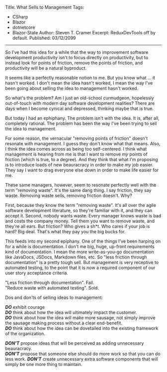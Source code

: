 Title: What Sells to Management
Tags: 
  - CSharp 
  - Blazor 
  - dotnetcore 
  - Blazor-State
Author: Steven T. Cramer
Excerpt: ReduxDevTools off by default. 
Published: 03/12/2099
---

So I've had this idea for a while that the way to improvement software development productivity isn't to focus directly on productivity, but to instead look for points of friction, remove the points of friction, and productivity will be a natural byproduct.

It seems like a perfectly reasonable notion to me. But you know what ... it hasn't worked. I don't mean the idea hasn't worked, I mean the way I've been going about selling the idea to management hasn't worked.

So what's the problem? Am I just an old-school curmudgeon, hopelessly out-of-touch with modern day software development realities? There are days when I become cynical and depressed, thinking maybe that is true.

But today I had an ephiphany. The problem isn't with the idea. It is, after all, completely rational. The problem has been the way I've been trying to sell the idea to management.

For some reason, the vernacular "removing points of friction" doesn't resonate with management. I guess they don't know what that means. Also, I think the idea comes across as being too self-centered. I think what management is hearing from me is that I want to remove *my* points of friction (which is true, to a degree). And they think that what I'm proposing is to introduce loads of new beauracracy in order to make *my* job easier. They say I want to drag everyone else down in order to make life easier for me.

These same managers, however, seem to resonate perfectly well with the term "removing waste". It's the same dang thing. I say friction, they say waste. Removing waste sells, removing friction doesn't. Why?

First, because they know the term "removing waste". It's all over the agile software development literature, so they're familiar with it, and they can accept it. Second, nobody wants waste. Every manager knows waste is bad and costs the company money. Tell them you want to remove waste, and they're all ears. But friction? Who gives a sh*t. Who cares if your job is hard? Big deal. That's what they pay you the big bucks for.

This feeds into my second epiphany. One of the things I've been harping on for a while is documentation. I don't me big, huge, up-front requirements kind of documentation. I mean the more write-as-you-go documentation like JavaDocs, JSDocs, Markdown files, etc. So "less friction through documentation" is a pretty tough sell. But management is very receptive to automated testing, to the point that it is now a required component of our user story acceptance criteria.

"Less friction through documentation". Fail.<br />
"Reduce waste with automated testing". Sold.

Dos and don'ts of selling ideas to management:

***DO*** exhibit courage<br />
***DO*** think about how the idea will ultimately impact the customer.<br />
***DO*** think about how the idea will make more sausage, not simply improve the sausage making process without a clear end-benefit.<br />
***DO*** think about how the idea can be dovetailed into the existing framework of the organization.<br />

***DON'T*** propose ideas that will be perceived as adding unnecessary beauracracy.<br />
***DON'T*** propose that someone else should do more work so that you can do less work.
***DON'T*** create unnecessary extra software components that will simply be one more thing to maintain.


